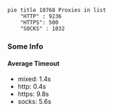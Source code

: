 
```mermaid
pie title 10768 Proxies in list
    "HTTP" : 9236
    "HTTPS": 500
    "SOCKS" : 1032
```

### Some Info
#### Average Timeout

- mixed: 1.4s
- http: 0.4s
- https: 9.8s
- socks: 5.6s